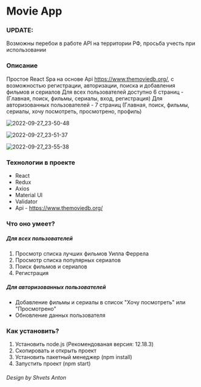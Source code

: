 # Movie App

### UPDATE:

Возможны перебои в работе API на территории РФ, просьба учесть при использовании

### Описание

Простое React Spa на основе Api https://www.themoviedb.org/, с возможностью регистрации, авторизации, поиска и добавления фильмов и сериалов
Для всех пользователей доступно 6 страниц - (Главная, поиск, фильмы, сериалы, вход, регистрация)
Для авторизованных пользователей - 7 страниц (Главная, поиск, фильмы, сериалы, хочу посмотреть, просмотрено, профиль)

![2022-09-27_23-50-48](https://user-images.githubusercontent.com/65305300/192633762-53159e1d-4160-42bc-80f2-ef09fd2c2e04.png)

![2022-09-27_23-51-37](https://user-images.githubusercontent.com/65305300/192633790-18580b6e-b618-4010-afe9-19bd3f94c4a7.png)

![2022-09-27_23-55-38](https://user-images.githubusercontent.com/65305300/192633800-d927b652-adab-44b9-9167-d8cc828dc73a.png)


### Технологии в проекте

- React
- Redux
- Axios
- Material UI
- Validator
- Api - https://www.themoviedb.org/

### Что оно умеет?

##### Для всех пользователей

1. Просмотр списка лучших фильмов Уилла Феррела
2. Просмотр списка популярных сериалов
3. Поиск фильмов и сериалов
4. Регистрация

##### Для авторизованных пользователей

- Добавление фильмы и сериалы в список "Хочу посмотреть" или "Просмотрено"
- Обновление данных пользователя

### Как установить?

1. Установить node.js (Рекомендованая версия: 12.18.3)
2. Скопировать и открыть проект
3. Установить пакетный менеджер (npm install)
4. Запустить проект (npm start)

###### Design by Shvets Anton

